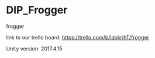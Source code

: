 # DIP_Frogger
frogger

link to our trello board: https://trello.com/b/labkrjhT/frogger

Unity version: 2017.4.15
